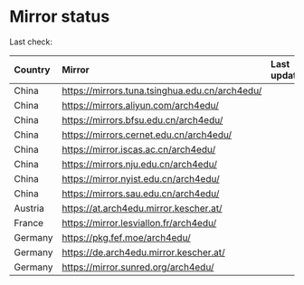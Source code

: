 <script src="./time.js"></script>
# Mirror status
Last check: <script type="text/javascript">localize(1718831972.0739503);</script>

|Country|Mirror|Last update|
|:------|:-----|:----------|
|China|https://mirrors.tuna.tsinghua.edu.cn/arch4edu/|<script type="text/javascript">localize(1718778984);</script>|
|China|https://mirrors.aliyun.com/arch4edu/|<script type="text/javascript">localize(1718778984);</script>|
|China|https://mirrors.bfsu.edu.cn/arch4edu/|<script type="text/javascript">localize(1718778984);</script>|
|China|https://mirrors.cernet.edu.cn/arch4edu/|<script type="text/javascript">localize(1718778984);</script>|
|China|https://mirror.iscas.ac.cn/arch4edu/|<script type="text/javascript">localize(1718778984);</script>|
|China|https://mirrors.nju.edu.cn/arch4edu/|<script type="text/javascript">localize(1718735686);</script>|
|China|https://mirror.nyist.edu.cn/arch4edu/|<script type="text/javascript">localize(1718778984);</script>|
|China|https://mirrors.sau.edu.cn/arch4edu/|<script type="text/javascript">localize(1718778984);</script>|
|Austria|https://at.arch4edu.mirror.kescher.at/|<script type="text/javascript">localize(1718778984);</script>|
|France|https://mirror.lesviallon.fr/arch4edu/|<script type="text/javascript">localize(1718778984);</script>|
|Germany|https://pkg.fef.moe/arch4edu/|<script type="text/javascript">localize(1718778984);</script>|
|Germany|https://de.arch4edu.mirror.kescher.at/|<script type="text/javascript">localize(1718778984);</script>|
|Germany|https://mirror.sunred.org/arch4edu/|<script type="text/javascript">localize(1718778984);</script>|

<script src="./tablefilter/tablefilter.js"></script>
<script src="./table.js"></script>
